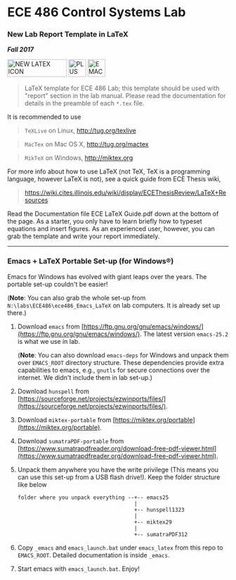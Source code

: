# ECE 486 Control Systems Lab 

### New Lab Report Template in LaTeX 
**_Fall_ _2017_** 

<img src="https://github.com/yunlhan/ece486lab_latex/blob/master/newIcon.png" alt="NEW LATEX ICON" width="135" height="40"/> <img src="http://www.vplus.org/android-chrome-512x512.png" alt="PLUS SIGN" witdh="40" height="40"/> <img src="http://cvs.savannah.gnu.org/viewvc/*checkout*/emacs/emacs/etc/images/icons/hicolor/48x48/apps/emacs.png" alt="EMACS ICON" witdh="40" height="40"/>

> LaTeX template for ECE 486 Lab; this template should be used with "report" section in the lab manual. Please read the documentation for details in the preamble of each `*.tex` file. 

It is recommended to use 

> `TeXLive` on Linux, http://tug.org/texlive

> `MacTex` on Mac OS X, http://tug.org/mactex

> `MikTeX` on Windows, http://miktex.org

For more info about how to use LaTeX (not TeX, TeX is a programming language, however LaTeX is not), see a quick guide from ECE Thesis wiki,

> https://wiki.cites.illinois.edu/wiki/display/ECEThesisReview/LaTeX+Resources

Read the Documentation file ECE LaTeX Guide.pdf down at the bottom of the page. As a starter, you only have to learn briefly how to typeset equations and insert figures. As an experienced user, however, you can grab the template and write your report immediately.

---

### Emacs + LaTeX Portable Set-up (for Windows&reg;) 

Emacs for Windows has evolved with giant leaps over the years. The portable set-up couldn't be easier!

(**Note**: You can also grab the whole set-up from `N:\labs\ECE486\ece486_Emacs_LaTeX` on lab computers. It is already set up there.)

1. Download `emacs` from [https://ftp.gnu.org/gnu/emacs/windows/](https://ftp.gnu.org/gnu/emacs/windows/). The latest version `emacs-25.2` is what we use in lab.

   (**Note**: You can also download `emacs-deps` for Windows and unpack them over `EMACS_ROOT` directory structure. These dependencies provide extra capabilities to emacs, e.g., `gnutls` for secure connections over the internet. We didn't include them in lab set-up.) 

2. Download `hunspell` from [https://sourceforge.net/projects/ezwinports/files/](https://sourceforge.net/projects/ezwinports/files/). 

3. Download `miktex-portable` from [https://miktex.org/portable](https://miktex.org/portable). 

4. Download `sumatraPDF-portable` from [https://www.sumatrapdfreader.org/download-free-pdf-viewer.html](https://www.sumatrapdfreader.org/download-free-pdf-viewer.html).

5. Unpack them anywhere you have the write privilege (This means you can use this set-up from a USB flash drive!). Keep the folder structure like below

    ``` 
    folder where you unpack everything --+-- emacs25
                                         |
                                         +-- hunspell1323
                                         |
                                         +-- miktex29
                                         |
                                         +-- sumatraPDF312
    ```
  
 6. Copy `_emacs` and `emacs_launch.bat` under `emacs_latex` from this repo  to `EMACS_ROOT`. Detailed documentation is inside `_emacs`.
 
 7. Start emacs with `emacs_launch.bat`. Enjoy!

